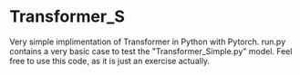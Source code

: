 # Transformer_S
Very simple implimentation of Transformer in Python with Pytorch. 
run.py contains a very basic case to test the "Transformer_Simple.py" model. Feel free to use this code, as it is just an exercise actually.
